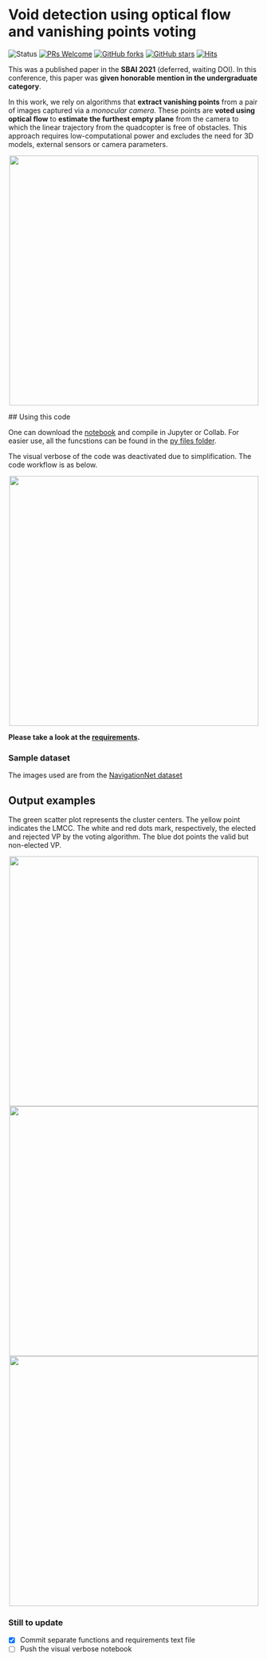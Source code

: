 # Void detection using optical flow and vanishing points voting

![Status](https://img.shields.io/static/v1?style=flat&logo=github&label=status&message=finished&color=red) [![PRs Welcome](https://img.shields.io/badge/PRs-welcome-brightgreen.svg)](http://makeapullrequest.com)  [![GitHub forks](https://img.shields.io/github/forks/debOliveira/voidDetection.svg?style=social&label=Fork&maxAge=2592000)](https://GitHub.com/debOliveira/voidDetection/network/) [![GitHub stars](https://img.shields.io/github/stars/debOliveira/voidDetection.svg?style=social&label=Star&maxAge=2592000)](https://GitHub.com/debOliveira/voidDetection/stargazers/) [![Hits](https://hits.seeyoufarm.com/api/count/incr/badge.svg?url=https%3A%2F%2Fgithub.com%2FdebOliveira%2FvoidDetection&count_bg=%2379C83D&title_bg=%23555555&icon=&icon_color=%23E7E7E7&title=hits&edge_flat=false)](https://hits.seeyoufarm.com)

This was a published paper in the **SBAI 2021** (deferred, waiting DOI). In this conference, this paper was **given honorable mention in the undergraduate category**.

In this work, we rely on algorithms that **extract vanishing points** from a pair of images captured via a _monocular camera_. These points are **voted using optical flow** to **estimate the furthest empty plane** from the camera to which the linear trajectory from the quadcopter is free of obstacles. This approach requires low-computational power and excludes the need for 3D models, external sensors or camera parameters. 

<p align="center"><img src="https://user-images.githubusercontent.com/48807586/133134034-49e1b6e9-eaba-4d26-9ca3-5bca7f438caa.png" width="500"/></p>
## Using this code

One can download the [notebook](notebook/public_opticalFlow_NavigationNet.ipynb) and compile in Jupyter or Collab. For easier use, all the funcstions can be found in the [py files folder](py%20files/). 

The visual verbose of the code was deactivated due to simplification. The code workflow is as below.

<p align="center"><img src="https://user-images.githubusercontent.com/48807586/133134284-4e62cc8a-50e2-4e44-a7aa-2c506fe52698.png" width="500"/></p>

**Please take a look at the [requirements](https://github.com/debOliveira/voidDetection/blob/main/requirements.txt).**

### Sample dataset

The images used are from the [NavigationNet dataset](https://www.mvig.org/research/nav/NavigationNet.html)

## Output examples

The green scatter plot represents the cluster centers. The yellow point indicates the LMCC. The white and red dots mark, respectively,  the elected  and rejected VP by the voting algorithm. The blue dot points the valid but non-elected VP.

<p align="center">
  <img src="https://user-images.githubusercontent.com/48807586/133134438-f7e5b073-2559-4693-9792-c22b36039e68.jpg" width="500"/>
  <img src="https://user-images.githubusercontent.com/48807586/133134454-c3390cfa-a521-4bcc-ad5d-feb3d81d7741.jpg" width="500"/>
  <img src="https://user-images.githubusercontent.com/48807586/133134475-128747a6-aaa4-4811-851d-7caf8a13bca2.jpg" width="500"/>
</p>

### Still to update

- [x] Commit separate functions and requirements text file
- [ ] Push the visual verbose notebook
